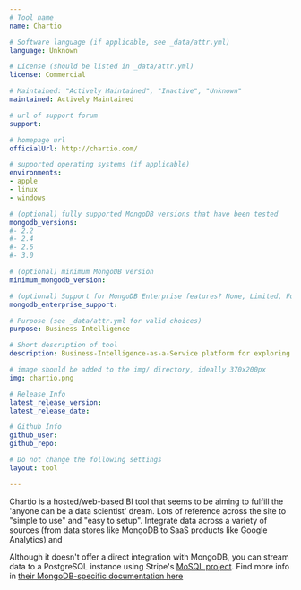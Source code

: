 ```yaml
---
# Tool name
name: Chartio

# Software language (if applicable, see _data/attr.yml)
language: Unknown

# License (should be listed in _data/attr.yml)
license: Commercial

# Maintained: "Actively Maintained", "Inactive", "Unknown"
maintained: Actively Maintained

# url of support forum
support: 

# homepage url
officialUrl: http://chartio.com/

# supported operating systems (if applicable)
environments:
- apple
- linux
- windows

# (optional) fully supported MongoDB versions that have been tested
mongodb_versions:
#- 2.2
#- 2.4
#- 2.6
#- 3.0

# (optional) minimum MongoDB version
minimum_mongodb_version:

# (optional) Support for MongoDB Enterprise features? None, Limited, Full
mongodb_enterprise_support: 

# Purpose (see _data/attr.yml for valid choices)
purpose: Business Intelligence

# Short description of tool
description: Business-Intelligence-as-a-Service platform for exploring data from a wide range of sources.

# image should be added to the img/ directory, ideally 370x200px
img: chartio.png

# Release Info
latest_release_version:
latest_release_date:

# Github Info
github_user:
github_repo:

# Do not change the following settings
layout: tool

---
```

Chartio is a hosted/web-based BI tool that seems to be aiming to fulfill the 'anyone can be a data scientist' dream.  Lots of reference across the site to "simple to use" and "easy to setup".  Integrate data across a variety of sources (from data stores like MongoDB to SaaS products like Google Analytics) and

Although it doesn't offer a direct integration with MongoDB, you can stream data to a PostgreSQL instance using Stripe's [MoSQL project](https://github.com/stripe/mosql).  Find more info in [their MongoDB-specific documentation here](http://support.chartio.com/docs/data-sources/?rq=mongo#mongodb)